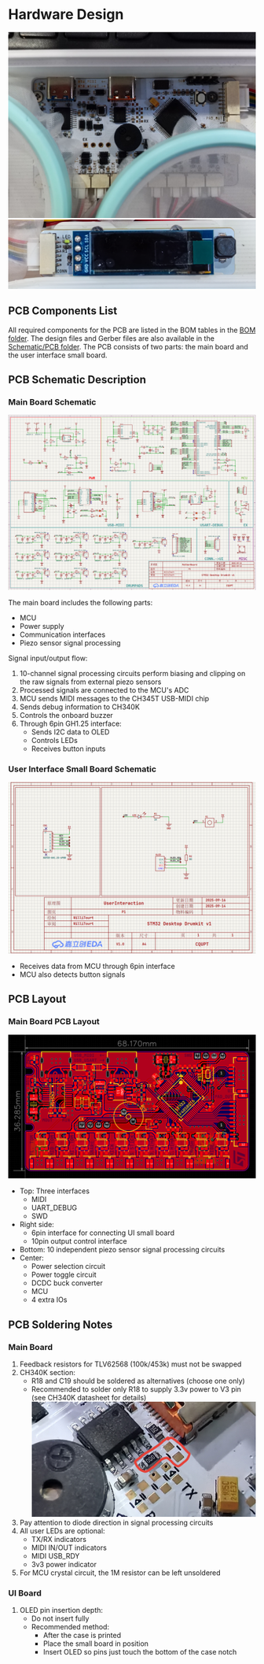 # Hardware Design

![Main Board PCB](../Hardware/Schematic%20&%20PCB/Images/MotherBoard.jpg)
![UI Board PCB](../Hardware/Schematic%20&%20PCB/Images/UI%20Board.jpg)

## PCB Components List

All required components for the PCB are listed in the BOM tables in the [BOM folder](../Hardware/Schematic%20&%20PCB/PCB%20BOM). The design files and Gerber files are also available in the [Schematic/PCB folder](../Hardware/Schematic%20&%20PCB). The PCB consists of two parts: the main board and the user interface small board.

## PCB Schematic Description

### Main Board Schematic
![Main Board Schematic](../Hardware/Schematic%20&%20PCB/Images/MotherBoard_Schematic.png)

The main board includes the following parts:
- MCU
- Power supply
- Communication interfaces
- Piezo sensor signal processing

Signal input/output flow:
1. 10-channel signal processing circuits perform biasing and clipping on the raw signals from external piezo sensors
2. Processed signals are connected to the MCU's ADC
3. MCU sends MIDI messages to the CH345T USB-MIDI chip
4. Sends debug information to CH340K
5. Controls the onboard buzzer
6. Through 6pin GH1.25 interface:
   - Sends I2C data to OLED
   - Controls LEDs
   - Receives button inputs

### User Interface Small Board Schematic
![User Interface Small Board Schematic](../Hardware/Schematic%20&%20PCB/Images/UI_Schematic.png)

- Receives data from MCU through 6pin interface
- MCU also detects button signals

## PCB Layout

### Main Board PCB Layout
![Main Board PCB Layout](../Hardware/Schematic%20&%20PCB/Images/MotherBoard_PCB_Top.png)

- Top: Three interfaces
  - MIDI
  - UART_DEBUG
  - SWD
- Right side:
  - 6pin interface for connecting UI small board
  - 10pin output control interface
- Bottom: 10 independent piezo sensor signal processing circuits
- Center:
  - Power selection circuit
  - Power toggle circuit
  - DCDC buck converter
  - MCU
  - 4 extra IOs

## PCB Soldering Notes

### Main Board
1. Feedback resistors for TLV62568 (100k/453k) must not be swapped
2. CH340K section:
   - R18 and C19 should be soldered as alternatives (choose one only)
   - Recommended to solder only R18 to supply 3.3v power to V3 pin (see CH340K datasheet for details)
   ![CH340K](../Hardware/Schematic%20&%20PCB/Images/CH340K.jpg)
3. Pay attention to diode direction in signal processing circuits
4. All user LEDs are optional:
   - TX/RX indicators
   - MIDI IN/OUT indicators
   - MIDI USB_RDY
   - 3v3 power indicator
5. For MCU crystal circuit, the 1M resistor can be left unsoldered

### UI Board
1. OLED pin insertion depth:
   - Do not insert fully
   - Recommended method:
     - After the case is printed
     - Place the small board in position
     - Insert OLED so pins just touch the bottom of the case notch

